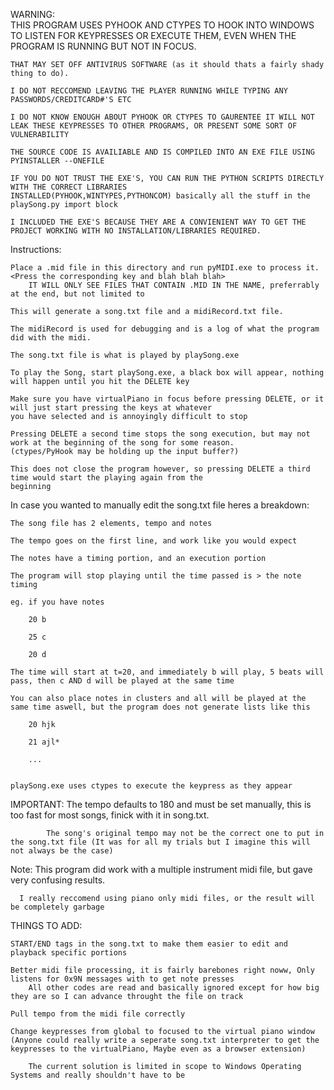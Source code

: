WARNING:	
	THIS PROGRAM USES PYHOOK AND CTYPES TO HOOK INTO WINDOWS TO LISTEN FOR KEYPRESSES OR EXECUTE THEM, EVEN WHEN THE PROGRAM IS RUNNING BUT NOT IN FOCUS.
	
	THAT MAY SET OFF ANTIVIRUS SOFTWARE (as it should thats a fairly shady thing to do).
	
	I DO NOT RECCOMEND LEAVING THE PLAYER RUNNING WHILE TYPING ANY PASSWORDS/CREDITCARD#'S ETC
	
	I DO NOT KNOW ENOUGH ABOUT PYHOOK OR CTYPES TO GAURENTEE IT WILL NOT LEAK THESE KEYPRESSES TO OTHER PROGRAMS, OR PRESENT SOME SORT OF VULNERABILITY
	
	THE SOURCE CODE IS AVAILIABLE AND IS COMPILED INTO AN EXE FILE USING PYINSTALLER --ONEFILE
	
	IF YOU DO NOT TRUST THE EXE'S, YOU CAN RUN THE PYTHON SCRIPTS DIRECTLY WITH THE CORRECT LIBRARIES
	INSTALLED(PYHOOK,WINTYPES,PYTHONCOM) basically all the stuff in the playSong.py import block
	
	I INCLUDED THE EXE'S BECAUSE THEY ARE A CONVIENIENT WAY TO GET THE PROJECT WORKING WITH NO INSTALLATION/LIBRARIES REQUIRED.
	

Instructions:

	Place a .mid file in this directory and run pyMIDI.exe to process it. <Press the corresponding key and blah blah blah>
		IT WILL ONLY SEE FILES THAT CONTAIN .MID IN THE NAME, preferrably at the end, but not limited to
		
	This will generate a song.txt file and a midiRecord.txt file.
	
	The midiRecord is used for debugging and is a log of what the program did with the midi.
	
	The song.txt file is what is played by playSong.exe
	
	To play the Song, start playSong.exe, a black box will appear, nothing will happen until you hit the DELETE key
	
	Make sure you have virtualPiano in focus before pressing DELETE, or it will just start pressing the keys at whatever
	you have selected and is annoyingly difficult to stop
	
	Pressing DELETE a second time stops the song execution, but may not work at the beginning of the song for some reason.
	(ctypes/PyHook may be holding up the input buffer?)
	
	This does not close the program however, so pressing DELETE a third time would start the playing again from the
	beginning

In case you wanted to manually edit the song.txt file heres a breakdown:

	The song file has 2 elements, tempo and notes
	
	The tempo goes on the first line, and work like you would expect
	
	The notes have a timing portion, and an execution portion
	
	The program will stop playing until the time passed is > the note timing
	
	eg. if you have notes
	
		20 b
		
		25 c
		
		20 d
		
	The time will start at t=20, and immediately b will play, 5 beats will pass, then c AND d will be played at the same time
	
	You can also place notes in clusters and all will be played at the same time aswell, but the program does not generate lists like this
	
		20 hjk
		
		21 ajl*
		
		...
		

	playSong.exe uses ctypes to execute the keypress as they appear
	
	
IMPORTANT: 	The tempo defaults to 180 and must be set manually, this is too fast for most songs, finick with it in song.txt.

			The song's original tempo may not be the correct one to put in the song.txt file (It was for all my trials but I imagine this will not always be the case)
			
			
Note: This program did work with a multiple instrument midi file, but gave very confusing results.

	  I really reccomend using piano only midi files, or the result will be completely garbage
	  
THINGS TO ADD:

	START/END tags in the song.txt to make them easier to edit and playback specific portions
	
	Better midi file processing, it is fairly barebones right noww, Only listens for 0x9N messages with to get note presses
		All other codes are read and basically ignored except for how big they are so I can advance throught the file on track
		
	Pull tempo from the midi file correctly
	
	Change keypresses from global to focused to the virtual piano window (Anyone could really write a seperate song.txt interpreter to get the keypresses to the virtualPiano, Maybe even as a browser extension)
	
		The current solution is limited in scope to Windows Operating Systems and really shouldn't have to be
		
